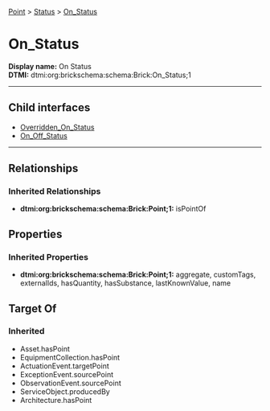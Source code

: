 [Point](../../Point.md) > [Status](../Status.md) > [On_Status](#)
# On_Status

**Display name:** On Status<br />
**DTMI:** dtmi:org:brickschema:schema:Brick:On_Status;1

---


## Child interfaces
* [Overridden_On_Status](../Overridden_Status/Overridden_On_Status.md)
* [On_Off_Status](On_Off_Status/On_Off_Status.md)

---
## Relationships
### Inherited Relationships
* **dtmi:org:brickschema:schema:Brick:Point;1:** isPointOf
## Properties
### Inherited Properties
* **dtmi:org:brickschema:schema:Brick:Point;1:** aggregate, customTags, externalIds, hasQuantity, hasSubstance, lastKnownValue, name
## Target Of
### Inherited
* Asset.hasPoint
* EquipmentCollection.hasPoint
* ActuationEvent.targetPoint
* ExceptionEvent.sourcePoint
* ObservationEvent.sourcePoint
* ServiceObject.producedBy
* Architecture.hasPoint
